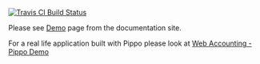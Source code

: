 [![Travis CI Build Status](https://travis-ci.org/pippo-java/pippo-demo.png)](https://travis-ci.org/pippo-java/pippo-demo)

Please see [Demo](http://www.pippo.ro/doc/demo.html) page from the documentation site.   

For a real life application built with Pippo please look at [Web Accounting - Pippo Demo](https://github.com/pippo-java/matilda)
